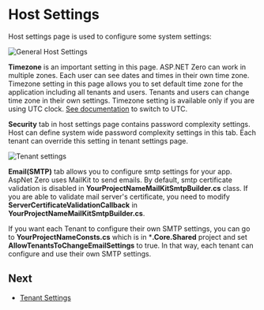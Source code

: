 # Host Settings

Host settings page is used to configure some system settings:

<img src="D:/Github/documents/docs/en/images/host-settings-general-6.png" alt="General Host Settings" class="img-thumbnail" />

**Timezone** is an important setting in this page. ASP.NET Zero can work in multiple zones. Each user can see dates and times in their own time zone. Timezone setting in this page allows you to set default time zone for the application including all tenants and users. Tenants and users can change time zone in their own settings. Timezone setting is available only if you are using UTC clock. [See documentation](https://aspnetboilerplate.com/Pages/Documents/Timing) to
switch to UTC.

**Security** tab in host settings page contains password complexity settings. Host can define system wide password complexity settings in this tab. Each tenant can override this setting in tenant settings page.

<img src="D:/Github/documents/docs/en/images/host-settings-security-3.png" alt="Tenant settings" class="img-thumbnail" />

**Email(SMTP)** tab allows you to configure smtp settings for your app. AspNet Zero uses MailKit to send emails. By default, smtp certificate validation is disabled in **YourProjectNameMailKitSmtpBuilder.cs** class. If you are able to validate mail server's certificate, you need to modify **ServerCertificateValidationCallback** in **YourProjectNameMailKitSmtpBuilder.cs**.

If you want each Tenant to configure their own SMTP settings, you can go to **YourProjectNameConsts.cs** which is in ***.Core.Shared** project and set **AllowTenantsToChangeEmailSettings** to true. In that way, each tenant can configure and use their own SMTP settings.

## Next

- [Tenant Settings](Features-Angular-Tenant-Settings)